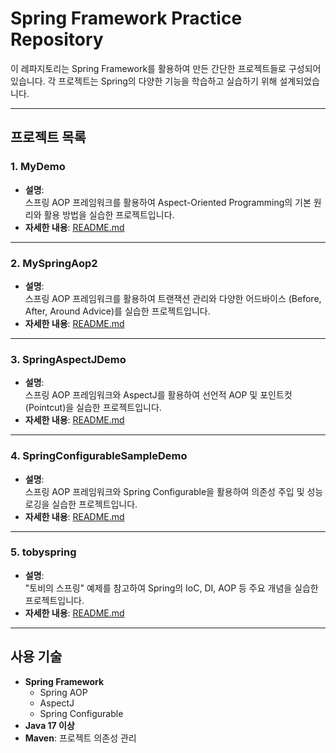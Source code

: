 # Spring Framework Practice Repository

이 레파지토리는 Spring Framework를 활용하여 만든 간단한 프로젝트들로 구성되어 있습니다. 각 프로젝트는 Spring의 다양한 기능을 학습하고 실습하기 위해 설계되었습니다.

---

## 프로젝트 목록

### 1. MyDemo
- **설명**:  
  스프링 AOP 프레임워크를 활용하여 Aspect-Oriented Programming의 기본 원리와 활용 방법을 실습한 프로젝트입니다.
- **자세한 내용**: [README.md](./MyDemo/README.md)

---

### 2. MySpringAop2
- **설명**:  
  스프링 AOP 프레임워크를 활용하여 트랜잭션 관리와 다양한 어드바이스 (Before, After, Around Advice)를 실습한 프로젝트입니다.
- **자세한 내용**: [README.md](./MySpringAop2/README.md)

---

### 3. SpringAspectJDemo
- **설명**:  
  스프링 AOP 프레임워크와 AspectJ를 활용하여 선언적 AOP 및 포인트컷(Pointcut)을 실습한 프로젝트입니다.
- **자세한 내용**: [README.md](./SpringAspectJDemo/README.md)

---

### 4. SpringConfigurableSampleDemo
- **설명**:  
  스프링 AOP 프레임워크와 Spring Configurable을 활용하여 의존성 주입 및 성능 로깅을 실습한 프로젝트입니다.
- **자세한 내용**: [README.md](./SpringConfigurableSampleDemo/README.md)

---

### 5. tobyspring
- **설명**:  
  "토비의 스프링" 예제를 참고하여 Spring의 IoC, DI, AOP 등 주요 개념을 실습한 프로젝트입니다.
- **자세한 내용**: [README.md](./tobyspring/README.md)

---

## 사용 기술

- **Spring Framework**
  - Spring AOP
  - AspectJ
  - Spring Configurable
- **Java 17 이상**
- **Maven**: 프로젝트 의존성 관리

